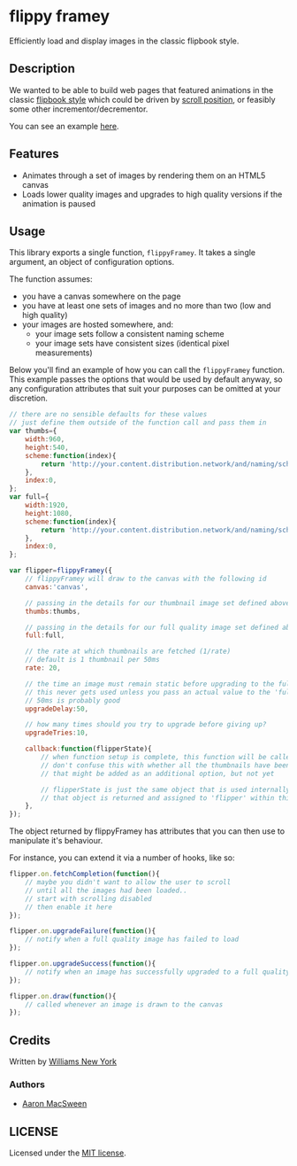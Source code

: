 # flippy framey

Efficiently load and display images in the classic flipbook style.

## Description

We wanted to be able to build web pages that featured animations in the classic [flipbook style](https://www.youtube.com/watch?v=UocF4ycBnYE) which could be driven by [scroll position](https://github.com/WilliamsNY/rolly-scrolly), or feasibly some other incrementor/decrementor.

You can see an example [here](http://williamsny.github.io/flippy-framey/).

## Features

* Animates through a set of images by rendering them on an HTML5 canvas
* Loads lower quality images and upgrades to high quality versions if the animation is paused

## Usage

This library exports a single function, `flippyFramey`. It takes a single argument, an object of configuration options.

The function assumes:

* you have a canvas somewhere on the page
* you have at least one sets of images and no more than two (low and high quality)
* your images are hosted somewhere, and:
  * your image sets follow a consistent naming scheme
  * your image sets have consistent sizes (identical pixel measurements)

Below you'll find an example of how you can call the `flippyFramey` function. This example passes the options that would be used by default anyway, so any configuration attributes that suit your purposes can be omitted at your discretion.

```Javascript
// there are no sensible defaults for these values
// just define them outside of the function call and pass them in
var thumbs={
    width:960,
    height:540,
    scheme:function(index){
        return 'http://your.content.distribution.network/and/naming/scheme/thumbs/image_'+index;
    },
    index:0,
};
var full={
    width:1920,
    height:1080,
    scheme:function(index){
        return 'http://your.content.distribution.network/and/naming/scheme/thumb/image_'+index;
    },
    index:0,
};

var flipper=flippyFramey({
    // flippyFramey will draw to the canvas with the following id
    canvas:'canvas',

    // passing in the details for our thumbnail image set defined above
    thumbs:thumbs,

    // passing in the details for our full quality image set defined above
    full:full,

    // the rate at which thumbnails are fetched (1/rate)
    // default is 1 thumbnail per 50ms
    rate: 20,

    // the time an image must remain static before upgrading to the full quality version
    // this never gets used unless you pass an actual value to the 'full' attribute
    // 50ms is probably good
    upgradeDelay:50,

    // how many times should you try to upgrade before giving up?
    upgradeTries:10,

    callback:function(flipperState){
        // when function setup is complete, this function will be called
        // don't confuse this with whether all the thumbnails have been loaded
        // that might be added as an additional option, but not yet

        // flipperState is just the same object that is used internally within flippyFramey
        // that object is returned and assigned to 'flipper' within this example
    },
});
```

The object returned by flippyFramey has attributes that you can then use to manipulate it's behaviour.

For instance, you can extend it via a number of hooks, like so:

```Javascript
flipper.on.fetchCompletion(function(){
    // maybe you didn't want to allow the user to scroll
    // until all the images had been loaded..
    // start with scrolling disabled
    // then enable it here
});

flipper.on.upgradeFailure(function(){
    // notify when a full quality image has failed to load
});

flipper.on.upgradeSuccess(function(){
    // notify when an image has successfully upgraded to a full quality version
});

flipper.on.draw(function(){
    // called whenever an image is drawn to the canvas
});
```

## Credits

Written by [Williams New York](http://williamsnewyork.com)

### Authors

* [Aaron MacSween](https://github.com/ansuz)

## LICENSE

Licensed under the [MIT license](http://opensource.org/licenses/MIT).

